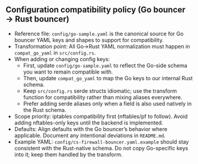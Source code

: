 ## Configuration compatibility policy (Go bouncer → Rust bouncer)

- Reference file: `config/go-sample.yaml` is the canonical source for Go bouncer YAML keys and shapes to support for compatibility.
- Transformation point: All Go→Rust YAML normalization must happen in `compat_go_yaml` in `src/config.rs`.
- When adding or changing config keys:
  - First, update `config/go-sample.yaml` to reflect the Go-side schema you want to remain compatible with.
  - Then, update `compat_go_yaml` to map the Go keys to our internal Rust schema.
  - Keep `src/config.rs` serde structs idiomatic; use the transform function for compatibility rather than mixing aliases everywhere.
  - Prefer adding serde aliases only when a field is also used natively in the Rust schema.
- Scope priority: iptables compatibility first (nftables/pf to follow). Avoid adding nftables-only keys until the backend is implemented.
- Defaults: Align defaults with the Go bouncer’s behavior where applicable. Document any intentional deviations in `README.md`.
- Example YAML: `config/cs-firewall-bouncer.yaml.example` should stay consistent with the Rust-native schema. Do not copy Go-specific keys into it; keep them handled by the transform.


